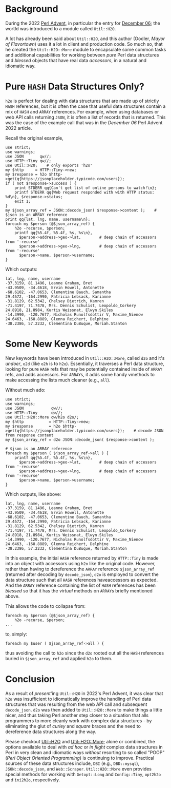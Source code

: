 # Background

During the 2022 [Perl Advent](https://perladvent.org/2022/2022-12-06.html), in particular the entry for [December 06](https://perladvent.org/2022/2022-12-06.html); the wortld was introduced to a module called `Util::H2O`.

A lot has already been said about `Util::H2O`, and this author (Oodler, _Mayor of Flavortown_) uses it a lot in client and production code. So much so, that he created the `Util::H2O::More` module to encapsulate some common tasks and additional capabilities for working between _pure_ Perl data structures and _blessed_ objects that have real data _accessors_, in a natural and idiomatic way.

# Pure `HASH` Data Structures Only?

`h2o` is perfect for dealing with data structures that are made up of strictly `HASH` references, but it is often the case that useful data structures contain a mix of `HASH` and `ARRAY` references. For example, when using databases or web API calls returning `JSON`, it is often a list of records that is returned. This was the case of the example call that was in the _December 06_ Perl Advent 2022 article. 

Recall the original example,

    use strict;
    use warnings;
    use JSON       qw//;
    use HTTP::Tiny qw//;
    use Util::H2O;    # only exports 'h2o'
    my $http     = HTTP::Tiny->new;
    my $response = h2o $http->get(q{https://jsonplaceholder.typicode.com/users});
    if ( not $response->success ) {
        print STDERR qq{Can't get list of online persons to watch!\n};
        printf STDERR qq{Web request responded with with HTTP status: %d\n}, $response->status;
        exit 1;
    }
    my $json_array_ref = JSON::decode_json( $response->content );    # $json is an ARRAY reference
    print qq{lat, lng, name, username\n};
    foreach my $person (@$json_array_ref) {
        h2o -recurse, $person;
        printf qq{%5.4f, %5.4f, %s, %s\n},
          $person->address->geo->lat,        # deep chain of accessors from '-recurse'
          $person->address->geo->lng,        # deep chain of accessors from '-recurse'
          $person->name, $person->username;
    }

Which outputs:

    lat, lng, name, username
    -37.3159, 81.1496, Leanne Graham, Bret
    -43.9509, -34.4618, Ervin Howell, Antonette
    -68.6102, -47.0653, Clementine Bauch, Samantha
    29.4572, -164.2990, Patricia Lebsack, Karianne
    -31.8129, 62.5342, Chelsey Dietrich, Kamren
    -71.4197, 71.7478, Mrs. Dennis Schulist, Leopoldo_Corkery
    24.8918, 21.8984, Kurtis Weissnat, Elwyn.Skiles
    -14.3990, -120.7677, Nicholas Runolfsdottir V, Maxime_Nienow
    24.6463, -168.8889, Glenna Reichert, Delphine
    -38.2386, 57.2232, Clementina DuBuque, Moriah.Stanton

# Some New Keywords

New keywords have been introduced in `Util::H2O::More`, called `d2o` and it's _undoer_, `o2d` (like `o2h` is to `h2o`). Essentially, it traverses a Perl data structure, looking for pure `HASH` refs that may be potentially contained inside of `ARRAY` refs, and adds accessors. For `ARRAY`s, it adds some handy vmethods to make accessing the lists much cleaner (e.g., `all`).

Without much ado:

    use strict;
    use warnings;
    use JSON            qw//;
    use HTTP::Tiny      qw//;
    use Util::H2O::More qw/h2o d2o/;
    my $http           = HTTP::Tiny->new;
    my $response       = h2o $http->get(q{https://jsonplaceholder.typicode.com/users});    # decode JSON from response content
    my $json_array_ref = d2o JSON::decode_json( $response->content );
    
    # $json is an ARRAY reference
    foreach my $person ( $json_array_ref->all ) {
        printf qq{%5.4f, %5.4f, %s, %s\n},
          $person->address->geo->lat,        # deep chain of accessors from '-recurse'
          $person->address->geo->lng,        # deep chain of accessors from '-recurse'
          $person->name, $person->username;
    }

Which outputs, like above:

    lat, lng, name, username
    -37.3159, 81.1496, Leanne Graham, Bret
    -43.9509, -34.4618, Ervin Howell, Antonette
    -68.6102, -47.0653, Clementine Bauch, Samantha
    29.4572, -164.2990, Patricia Lebsack, Karianne
    -31.8129, 62.5342, Chelsey Dietrich, Kamren
    -71.4197, 71.7478, Mrs. Dennis Schulist, Leopoldo_Corkery
    24.8918, 21.8984, Kurtis Weissnat, Elwyn.Skiles
    -14.3990, -120.7677, Nicholas Runolfsdottir V, Maxime_Nienow
    24.6463, -168.8889, Glenna Reichert, Delphine
    -38.2386, 57.2232, Clementina DuBuque, Moriah.Stanton

In this example, the initial `HASH` reference returned by `HTTP::Tiny` is made into an object with accessors using `h2o` like the original code. However, rather than having to dereference the `ARRAY` reference `$json_array_ref` (returned after decoding by `decode_json`), `d2o` is employed to convert the data structure such that all `HASH` references haveaccessors as expected. And the `ARRAY` reference containing the list of `HASH` references has been _blessed_ so that it has the _virtual_ methods on `ARRAY`s briefly mentioned above.

This allows the code to collapse from:

    foreach my $person (@$json_array_ref) {
        h2o -recurse, $person;
    ...

to, simply:

    foreach my $user ( $json_array_ref->all ) {

thus avoiding the call to `h2o` since the `d2o` rooted out all the `HASH` references buried in `$json_array_ref` and applied `h2o` to them.

# Conclusion

As a result of _present_'ing `Util::H2O` in 2022's Perl Advent, it was clear that `h2o` was insufficient to idiomatically improve the handling of Perl data structures that was resulting from the web API call and subsequent `decode_json`. `d2o` was then added to `Util::H2O::More` to make things a little nicer, and thus taking Perl another step closer to a situation that alls programmers to more cleanly work with complex data structures - by eliminating the glut of _curley_ and _square_ braces and the need to dereference data structures along the way.

Please checkout [Util::H2O](https://metacpan.org/pod/Util::H2O) and [Util::H2O::More](https://metacpan.org/pod/Util::H2O::More); alone or combined, the options available to deal with _ad hoc_ or _in flight_ complex data structures in Perl in very clean and idiomatic ways _without_ resorting to so called "POOP" (_Perl Object Oriented Programming_) is continuing to improve. Practical sources of these data structures include, `DBI` (e.g., `DBD::mysql`), `JSON::decode_json`, and `Web::Scraper`. `Util::H2O::More` even provides special methods for working with `Getopt::Long` and `Config::Tiny`, `opt2h2o` and `ini2h2o`, respectively.
